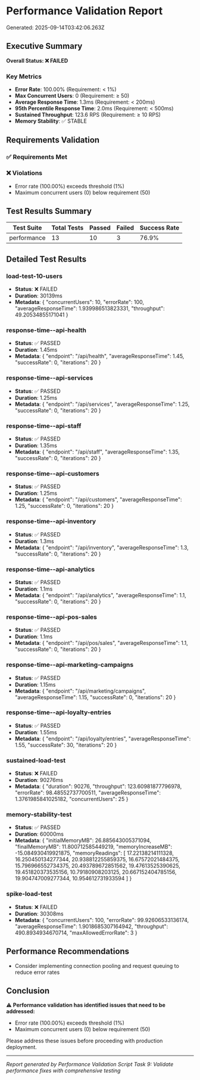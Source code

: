 # Performance Validation Report

Generated: 2025-09-14T03:42:06.263Z

## Executive Summary

**Overall Status: ❌ FAILED**

### Key Metrics

- **Error Rate**: 100.00% (Requirement: < 1%)
- **Max Concurrent Users**: 0 (Requirement: ≥ 50)
- **Average Response Time**: 1.3ms (Requirement: < 200ms)
- **95th Percentile Response Time**: 2.0ms (Requirement: < 500ms)
- **Sustained Throughput**: 123.6 RPS (Requirement: ≥ 10 RPS)
- **Memory Stability**: ✅ STABLE

## Requirements Validation

### ✅ Requirements Met

### ❌ Violations

- Error rate (100.00%) exceeds threshold (1%)
- Maximum concurrent users (0) below requirement (50)

## Test Results Summary

| Test Suite  | Total Tests | Passed | Failed | Success Rate |
| ----------- | ----------- | ------ | ------ | ------------ |
| performance | 13          | 10     | 3      | 76.9%        |

## Detailed Test Results

### load-test-10-users

- **Status**: ❌ FAILED
- **Duration**: 30139ms
- **Metadata**: {
  "concurrentUsers": 10,
  "errorRate": 100,
  "averageResponseTime": 1.939986513823331,
  "throughput": 49.20534855171041
  }

### response-time--api-health

- **Status**: ✅ PASSED
- **Duration**: 1.45ms
- **Metadata**: {
  "endpoint": "/api/health",
  "averageResponseTime": 1.45,
  "successRate": 0,
  "iterations": 20
  }

### response-time--api-services

- **Status**: ✅ PASSED
- **Duration**: 1.25ms
- **Metadata**: {
  "endpoint": "/api/services",
  "averageResponseTime": 1.25,
  "successRate": 0,
  "iterations": 20
  }

### response-time--api-staff

- **Status**: ✅ PASSED
- **Duration**: 1.35ms
- **Metadata**: {
  "endpoint": "/api/staff",
  "averageResponseTime": 1.35,
  "successRate": 0,
  "iterations": 20
  }

### response-time--api-customers

- **Status**: ✅ PASSED
- **Duration**: 1.25ms
- **Metadata**: {
  "endpoint": "/api/customers",
  "averageResponseTime": 1.25,
  "successRate": 0,
  "iterations": 20
  }

### response-time--api-inventory

- **Status**: ✅ PASSED
- **Duration**: 1.3ms
- **Metadata**: {
  "endpoint": "/api/inventory",
  "averageResponseTime": 1.3,
  "successRate": 0,
  "iterations": 20
  }

### response-time--api-analytics

- **Status**: ✅ PASSED
- **Duration**: 1.1ms
- **Metadata**: {
  "endpoint": "/api/analytics",
  "averageResponseTime": 1.1,
  "successRate": 0,
  "iterations": 20
  }

### response-time--api-pos-sales

- **Status**: ✅ PASSED
- **Duration**: 1.1ms
- **Metadata**: {
  "endpoint": "/api/pos/sales",
  "averageResponseTime": 1.1,
  "successRate": 0,
  "iterations": 20
  }

### response-time--api-marketing-campaigns

- **Status**: ✅ PASSED
- **Duration**: 1.15ms
- **Metadata**: {
  "endpoint": "/api/marketing/campaigns",
  "averageResponseTime": 1.15,
  "successRate": 0,
  "iterations": 20
  }

### response-time--api-loyalty-entries

- **Status**: ✅ PASSED
- **Duration**: 1.55ms
- **Metadata**: {
  "endpoint": "/api/loyalty/entries",
  "averageResponseTime": 1.55,
  "successRate": 30,
  "iterations": 20
  }

### sustained-load-test

- **Status**: ❌ FAILED
- **Duration**: 90276ms
- **Metadata**: {
  "duration": 90276,
  "throughput": 123.60981877796978,
  "errorRate": 98.48552737700511,
  "averageResponseTime": 1.3761985841025182,
  "concurrentUsers": 25
  }

### memory-stability-test

- **Status**: ✅ PASSED
- **Duration**: 60000ms
- **Metadata**: {
  "initialMemoryMB": 26.885643005371094,
  "finalMemoryMB": 11.800712585449219,
  "memoryIncreaseMB": -15.084930419921875,
  "memoryReadings": [
  17.22138214111328,
  16.250450134277344,
  20.938812255859375,
  16.67572021484375,
  15.796966552734375,
  20.493789672851562,
  19.47613525390625,
  19.451820373535156,
  10.79180908203125,
  20.667152404785156,
  19.904747009277344,
  10.954612731933594
  ]
  }

### spike-load-test

- **Status**: ❌ FAILED
- **Duration**: 30308ms
- **Metadata**: {
  "concurrentUsers": 100,
  "errorRate": 99.92606533136174,
  "averageResponseTime": 1.9018685307164942,
  "throughput": 490.8934934670714,
  "maxAllowedErrorRate": 3
  }

## Performance Recommendations

- Consider implementing connection pooling and request queuing to reduce error rates

## Conclusion

⚠️ **Performance validation has identified issues that need to be addressed:**

- Error rate (100.00%) exceeds threshold (1%)
- Maximum concurrent users (0) below requirement (50)

Please address these issues before proceeding with production deployment.

---

_Report generated by Performance Validation Script_
_Task 9: Validate performance fixes with comprehensive testing_
